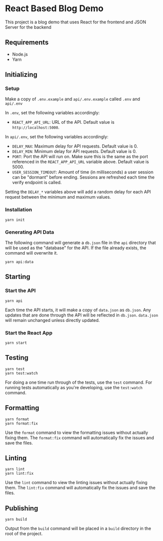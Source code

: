 # React Based Blog Demo

This project is a blog demo that uses React for the frontend and JSON Server for the backend

## Requirements

- Node.js
- Yarn

## Initializing

### Setup

Make a copy of `.env.example` and `api/.env.example` called `.env` and `api/.env`

In `.env`, set the following variables accordingly:

- `REACT_APP_API_URL`: URL of the API. Default value is `http://localhost:5000`.

In `api/.env`, set the following variables accordingly:

- `DELAY_MAX`: Maximum delay for API requests. Default value is 0.
- `DELAY_MIN`: Minimum delay for API requests. Default value is 0.
- `PORT`: Port the API will run on. Make sure this is the same as the port referenced in the `REACT_APP_API_URL` variable above. Default value is 5000.
- `USER_SESSION_TIMEOUT`: Amount of time (in milliseconds) a user session can be "dormant" before ending. Sessions are refreshed each time the verify endpoint is called.

Setting the `DELAY_*` variables above will add a random delay for each API request between the minimum and maximum values.

### Installation

```
yarn init
```

### Generating API Data

The following command will generate a `db.json` file in the `api` directory that will be used as the "database" for the API. If the file already exists, the command will overwrite it.

```
yarn api:data
```

## Starting

### Start the API

```
yarn api
```

Each time the API starts, it will make a copy of `data.json` as `db.json`. Any updates that are done through the API will be reflected in `db.json`. `data.json` will remain unchanged unless directly updated.

### Start the React App

```
yarn start
```

## Testing

```
yarn test
yarn test:watch
```

For doing a one time run through of the tests, use the `test` command. For running tests automatically as you're developing, use the `test:watch` command.

## Formatting

```
yarn format
yarn format:fix
```

Use the `format` command to view the formatting issues without actually fixing them. The `format:fix` command will automatically fix the issues and save the files.

## Linting

```
yarn lint
yarn lint:fix
```

Use the `lint` command to view the linting issues without actually fixing them. The `lint:fix` command will automatically fix the issues and save the files.

## Publishing

```
yarn build
```

Output from the `build` command will be placed in a `build` directory in the root of the project.
